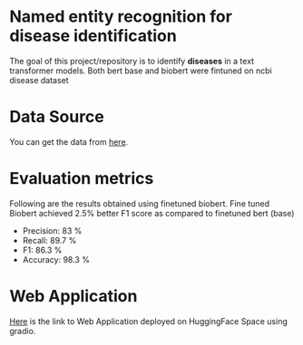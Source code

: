 # Named entity recognition for disease identification

The goal of this project/repository is to identify **diseases** in a text transformer models. Both bert base and biobert were fintuned on ncbi disease dataset

# Data Source

You can get the data from [here](https://huggingface.co/datasets/ncbi_disease).

# Evaluation metrics

Following are the results obtained using finetuned biobert. Fine tuned Biobert achieved 2.5% better F1 score as compared to finetuned bert (base)

* Precision: 83 %
* Recall: 89.7 %
* F1: 86.3 %
* Accuracy: 98.3 %

# Web Application

[Here](https://huggingface.co/spaces/shubham555/BioBERT_NER_Disease_Identification) is the link to Web Application deployed on HuggingFace Space using gradio.

